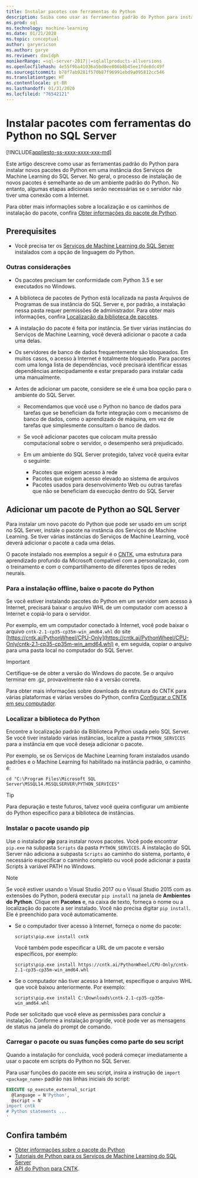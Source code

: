 ```yaml
---
title: Instalar pacotes com ferramentas do Python
description: Saiba como usar as ferramentas padrão do Python para instalar novos pacotes do Python em uma instância dos Serviços de Machine Learning do SQL Server.
ms.prod: sql
ms.technology: machine-learning
ms.date: 01/21/2020
ms.topic: conceptual
author: garyericson
ms.author: garye
ms.reviewer: davidph
monikerRange: =sql-server-2017||=sqlallproducts-allversions
ms.openlocfilehash: 4e55f9ba41036a5bd0ee806b8b45ee1fde8dc49f
ms.sourcegitcommit: b78f7ab9281f570b87f96991ebd9a095812cc546
ms.translationtype: HT
ms.contentlocale: pt-BR
ms.lasthandoff: 01/31/2020
ms.locfileid: "76542121"
---
```

# <a name="install-packages-with-python-tools-on-sql-server"></a>Instalar pacotes com ferramentas do Python no SQL Server
[!INCLUDE[appliesto-ss-xxxx-xxxx-xxx-md](../../includes/appliesto-ss-xxxx-xxxx-xxx-md.md)]

Este artigo descreve como usar as ferramentas padrão do Python para instalar novos pacotes do Python em uma instância dos Serviços de Machine Learning do SQL Server. No geral, o processo de instalação de novos pacotes é semelhante ao de um ambiente padrão do Python. No entanto, algumas etapas adicionais serão necessárias se o servidor não tiver uma conexão com a Internet.

Para obter mais informações sobre a localização e os caminhos de instalação do pacote, confira [Obter informações do pacote de Python](python-package-information.md).

## <a name="prerequisites"></a>Prerequisites

+ Você precisa ter os [Serviços de Machine Learning do SQL Server](../install/sql-machine-learning-services-windows-install.md) instalados com a opção de linguagem do Python.

### <a name="other-considerations"></a>Outras considerações

+ Os pacotes precisam ter conformidade com Python 3.5 e ser executados no Windows.

+ A biblioteca de pacotes de Python está localizada na pasta Arquivos de Programas de sua instância do SQL Server e, por padrão, a instalação nessa pasta requer permissões de administrador. Para obter mais informações, confira [Localização da biblioteca de pacotes](../package-management/python-package-information.md#default-python-library-location).

+ A instalação do pacote é feita por instância. Se tiver várias instâncias do Serviços de Machine Learning, você deverá adicionar o pacote a cada uma delas.

+ Os servidores de banco de dados frequentemente são bloqueados. Em muitos casos, o acesso à Internet é totalmente bloqueado. Para pacotes com uma longa lista de dependências, você precisará identificar essas dependências antecipadamente e estar preparado para instalar cada uma manualmente.

+ Antes de adicionar um pacote, considere se ele é uma boa opção para o ambiente do SQL Server.

  + Recomendamos que você use o Python no banco de dados para tarefas que se beneficiam da forte integração com o mecanismo de banco de dados, como o aprendizado de máquina, em vez de tarefas que simplesmente consultam o banco de dados.

  + Se você adicionar pacotes que colocam muita pressão computacional sobre o servidor, o desempenho será prejudicado.

  + Em um ambiente do SQL Server protegido, talvez você queira evitar o seguinte:
    + Pacotes que exigem acesso à rede
    + Pacotes que exigem acesso elevado ao sistema de arquivos
    + Pacotes usados para desenvolvimento Web ou outras tarefas que não se beneficiam da execução dentro do SQL Server

## <a name="add-a-python-package-on-sql-server"></a>Adicionar um pacote de Python ao SQL Server

Para instalar um novo pacote do Python que pode ser usado em um script no SQL Server, instale o pacote na instância dos Serviços de Machine Learning. Se tiver várias instâncias do Serviços de Machine Learning, você deverá adicionar o pacote a cada uma delas.

O pacote instalado nos exemplos a seguir é o [CNTK](https://docs.microsoft.com/cognitive-toolkit/), uma estrutura para aprendizado profundo da Microsoft compatível com a personalização, com o treinamento e com o compartilhamento de diferentes tipos de redes neurais.

### <a name="for-offline-install-download-the-python-package"></a>Para a instalação offline, baixe o pacote do Python

Se você estiver instalando pacotes do Python em um servidor sem acesso à Internet, precisará baixar o arquivo WHL de um computador com acesso à Internet e copiá-lo para o servidor.

Por exemplo, em um computador conectado à Internet, você pode baixar o arquivo `cntk-2.1-cp35-cp35m-win_amd64.whl` do site [https://cntk.ai/PythonWheel/CPU-Only](https://cntk.ai/PythonWheel/CPU-Only/cntk-2.1-cp35-cp35m-win_amd64.whl) e, em seguida, copiar o arquivo para uma pasta local no computador do SQL Server.

> [!IMPORTANT]
> Certifique-se de obter a versão do Windows do pacote. Se o arquivo terminar em .gz, provavelmente não é a versão correta.

Para obter mais informações sobre downloads da estrutura do CNTK para várias plataformas e várias versões do Python, confira [Configurar o CNTK em seu computador](https://docs.microsoft.com/cognitive-toolkit/Setup-CNTK-on-your-machine).

### <a name="locate-the-python-library"></a>Localizar a biblioteca do Python

Encontre a localização padrão da Biblioteca Python usada pelo SQL Server. Se você tiver instalado várias instâncias, localize a pasta `PYTHON_SERVICES` para a instância em que você deseja adicionar o pacote.

Por exemplo, se os Serviços de Machine Learning foram instalados usando padrões e o Machine Learning foi habilitado na instância padrão, o caminho é:

```console
cd "C:\Program Files\Microsoft SQL Server\MSSQL14.MSSQLSERVER\PYTHON_SERVICES"
```

> [!TIP]
> Para depuração e teste futuros, talvez você queira configurar um ambiente do Python específico para a biblioteca de instâncias.

### <a name="install-the-package-using-pip"></a>Instalar o pacote usando pip

Use o instalador **pip** para instalar novos pacotes. Você pode encontrar `pip.exe` na subpasta `Scripts` da pasta `PYTHON_SERVICES`. A instalação do SQL Server não adiciona a subpasta `Scripts` ao caminho do sistema, portanto, é necessário especificar o caminho completo ou você pode adicionar a pasta Scripts à variável PATH no Windows.

> [!NOTE]
> Se você estiver usando o Visual Studio 2017 ou o Visual Studio 2015 com as extensões do Python, poderá executar `pip install` na janela de **Ambientes do Python**. Clique em **Pacotes** e, na caixa de texto, forneça o nome ou a localização do pacote a ser instalado. Você não precisa digitar `pip install`. Ele é preenchido para você automaticamente.

+ Se o computador tiver acesso à Internet, forneça o nome do pacote:

  ```console
  scripts\pip.exe install cntk
  ```
  Você também pode especificar a URL de um pacote e versão específicos, por exemplo:

  ```console
  scripts\pip.exe install https://cntk.ai/PythonWheel/CPU-Only/cntk-2.1-cp35-cp35m-win_amd64.whl
  ```

+ Se o computador não tiver acesso à Internet, especifique o arquivo WHL que você baixou anteriormente. Por exemplo:

  ```console
  scripts\pip.exe install C:\Downloads\cntk-2.1-cp35-cp35m-win_amd64.whl
  ```

Pode ser solicitado que você eleve as permissões para concluir a instalação.
Conforme a instalação progride, você pode ver as mensagens de status na janela do prompt de comando.

### <a name="load-the-package-or-its-functions-as-part-of-your-script"></a>Carregar o pacote ou suas funções como parte do seu script

Quando a instalação for concluída, você poderá começar imediatamente a usar o pacote em scripts do Python no SQL Server.

Para usar funções do pacote em seu script, insira a instrução de `import <package_name>` padrão nas linhas iniciais do script:

```sql
EXECUTE sp_execute_external_script 
  @language = N'Python', 
  @script = N'
import cntk
# Python statements ...
'
```

## <a name="see-also"></a>Confira também

+ [Obter informações sobre o pacote do Python](python-package-information.md)
+ [Tutoriais de Python para os Serviços de Machine Learning do SQL Server](../tutorials/sql-server-python-tutorials.md)
+ [API do Python para CNTK](https://cntk.ai/pythondocs/tutorials.html).
